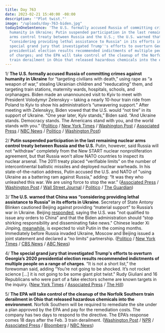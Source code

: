 ```yaml
---
title: Day 763
date: 2023-02-21 15:40:00 -08:00
description: '"Plot twist."'
image: "/uploads/day-763-biden.jpg"
todayInOneSentence: 'The U.S. formally accused Russia of committing crimes against
  humanity in Ukraine; Putin suspended participation in the last remaining nuclear
  arms control treaty between Russia and the U.S.; the U.S. warned that China was
  “considering providing lethal assistance to Russia" in its efforts in Ukraine; the
  special grand jury that investigated Trump''s efforts to overturn Georgia’s 2020
  presidential election results recommended indictments of multiple people on a range
  of charges; and the EPA will take control of the cleanup of the Norfolk Southern
  train derailment in Ohio that released hazardous chemicals into the environment. '
---
```


1/ **The U.S. formally accused Russia of committing crimes against humanity in Ukraine** for “targeting civilians with death,” using rape as “a weapon of war,” stealing Ukrainian children and “reeducating” them, and targeting train stations, maternity wards, hospitals, schools, and orphanages. Biden made an unannounced visit to Kyiv to meet with President Volodymyr Zelenskyy – taking a nearly 10-hour train ride from Poland to Kyiv to show his administration’s “unwavering support.” After meeting with Zelenskyy, Biden vowed that the U.S. would “not tire” in its support of Ukraine. “One year later, Kyiv stands,” Biden said. “And Ukraine stands. Democracy stands. The Americans stand with you, and the world stands with you.” ([Politico](https://www.politico.eu/article/us-formal-accuse-russia-crimes-against-humanity-ukraine-kamala-harris/) / [New York Times](https://www.nytimes.com/live/2023/02/21/world/russia-biden-putin-ukraine-war) / [Washington Post](https://www.washingtonpost.com/world/2023/02/21/russia-ukraine-war-live-updates-biden-poland/) / [Associated Press](https://apnews.com/article/russia-ukraine-zelenskyy-biden-f00af220669457d5ba07127c7e57a27b) / [NBC News](https://www.nbcnews.com/politics/white-house/biden-makes-surprise-visit-ukraine-nearly-one-year-russias-invasion-rcna71116) / [Politico](https://www.politico.com/news/2023/02/21/biden-asserts-u-s-support-for-ukraine-will-not-waver-00083774) / [Washington Post](https://www.washingtonpost.com/world/2023/02/20/president-biden-kyiv-ukraine-visit-war/))

2/ **Putin suspended participation in the last remaining nuclear arms control treaty between Russia and the U.S.** Putin, however, said Russia will not “withdraw” completely from the New START nuclear nonproliferation agreement, but that Russia won't allow NATO countries to inspect its nuclear arsenal. The 2011 treaty placed “verifiable limits” on the number of intercontinental ballistic missiles and deployed nuclear warheads. In his state-of-the-nation address, Putin accused the U.S. and NATO of "using Ukraine as a battering ram against Russia," adding: “It was they who unleashed this war. We are using force to stop the war.” ([Associated Press](https://apnews.com/article/russia-us-arms-control-treaty-48e7bfc8ff41c46c1f7797a941129ab3) / [Washington Post](https://www.washingtonpost.com/world/2023/02/21/putin-speech-ukraine-state-of-nation/) / [Wall Street Journal](https://www.wsj.com/articles/putin-suspends-new-start-nuclear-arms-treaty-with-u-s-6498b44?mod=djemalertNEWS) / [Politico](https://www.politico.eu/article/russia-suspend-participation-start-nuclear-arms-treaty-vladimir-putin/) / [The Guardian](https://www.theguardian.com/world/2023/feb/21/putin-russia-halt-participation-new-start-nuclear-arms-treaty))

3/ **The U.S. warned that China was “considering providing lethal assistance to Russia" in its efforts in Ukraine**. Secretary of State Antony Blinken cautioned Beijing against providing “material support” to Russia’s war in Ukraine. Beijing [responded](https://www.nytimes.com/2023/02/20/world/asia/china-russia-us-arms.html), saying the U.S. was "not qualified to issue any orders to China” and that the Biden administration should “stop shirking responsibility and disseminating fake news." Chinese leader Xi Jinping, [meanwhile](https://www.wsj.com/articles/chinas-xi-jinping-plans-russia-visit-as-putin-wages-war-in-ukraine-e2d9c762?mod=djemalertNEWS), is expected to visit Putin in the coming months. Immediately before Russia invaded Ukraine, Moscow and Beijing issued a joint statement and declared a “no limits” partnership. ([Politico](https://www.politico.com/news/2023/02/18/blinken-china-russia-war-ukraine-00083577) / [New York Times](https://www.nytimes.com/2023/02/18/world/europe/blinken-wang-china-balloon.html) / [CBS News](https://www.cbsnews.com/news/antony-blinken-china-russia-lethal-support-ukraine-face-the-nation/) / [ABC News](https://abcnews.go.com/Politics/wireStory/us-warns-china-send-weapons-russia-ukraine-war-97323518))

4/ **The special grand jury that investigated Trump's efforts to overturn Georgia’s 2020 presidential election results recommended indictments of multiple people on a range of charges**. “It is not a short list,” the forewoman said, adding “You’re not going to be shocked. It’s not rocket science \[...\] it is not going to be some giant plot twist." Rudy Giuliani and 16 Republicans who were part of a fake electors scheme are known targets in the inquiry. ([New York Times](https://www.nytimes.com/2023/02/21/us/trump-georgia-grand-jury-indictments.html) / [Associated Press](https://apnews.com/article/politics-new-york-city-only-on-ap-donald-trump-georgia-266e28c4e47e54731b233e0f770f6729) / [The Hill](https://thehill.com/policy/national-security/3868226-georgia-grand-jury-on-trump-interference-recommended-multiple-indictments-reports/))

5/ **The EPA will take control of the cleanup of the Norfolk Southern train derailment in Ohio that released hazardous chemicals into the environment**. Norfolk Southern will be required to remediate the site under a plan approved by the EPA and pay for the remediation costs. The company has two days to respond to the directive. The EPA’s response comes 18 days after the Feb. 3 train derailment. ([Washington Post](https://www.washingtonpost.com/climate-environment/2023/02/21/epa-ohio-train-derailment-cleanup/) / [NPR](https://www.npr.org/2023/02/21/1158532207/epa-east-palestine-train-derailment) / [Associated Press](https://apnews.com/article/ohio-train-derailment-epa-61ff5fec89c452f4ff7f56b5b8b4e44e) / [Bloomberg](https://www.bloomberg.com/news/articles/2023-02-21/epa-orders-norfolk-southern-to-clean-up-ohio-derailment-site-leejas2b?sref=MIBMEEoj) / [NBC News](https://www.nbcnews.com/news/us-news/epa-orders-norfolk-southern-clean-ohio-train-derailment-site-pay-costs-rcna71598))